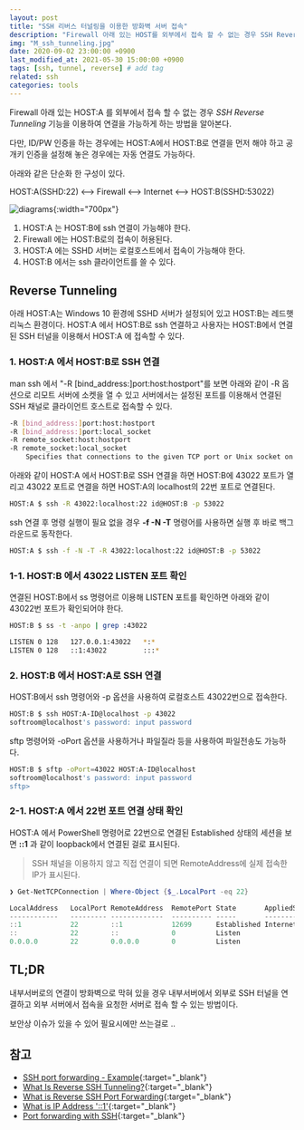 ```yaml
---
layout: post
title: "SSH 리버스 터널링을 이용한 방화벽 서버 접속"
description: "Firewall 아래 있는 HOST를 외부에서 접속 할 수 없는 경우 SSH Reverse Tunneling을 이용하여 연결을 가능하게 하는 방법을 알아본다."
img: "M_ssh_tunneling.jpg"
date: 2020-09-02 23:00:00 +0900
last_modified_at: 2021-05-30 15:00:00 +0900
tags: [ssh, tunnel, reverse] # add tag
related: ssh
categories: tools
---
```


Firewall 아래 있는 HOST:A 를 외부에서 접속 할 수 없는 경우 *SSH Reverse Tunneling* 기능을 이용하여 연결을 가능하게 하는 방법을 알아본다.

다만, ID/PW 인증을 하는 경우에는 HOST:A에서 HOST:B로 연결을 먼저 해야 하고 공개키 인증을 설정해 놓은 경우에는 자동 연결도 가능하다. 

<!--more-->

아래와 같은 단순화 한 구성이 있다.  

HOST:A(SSHD:22) <--> Firewall <--> Internet <--> HOST:B(SSHD:53022)

![diagrams]({{site.baseurl}}/assets/img/ssh_reverse_01.jpg){:width="700px"}

1. HOST:A 는 HOST:B에 ssh 연결이 가능해야 한다. 
2. Firewall 에는 HOST:B로의 접속이 허용된다. 
3. HOST:A 에는 SSHD 서버는 로컬호스트에서 접속이 가능해야 한다. 
4. HOST:B 에서는 ssh 클라이언트를 쓸 수 있다. 

## Reverse Tunneling  

아래 HOST:A는 Windows 10 환경에 SSHD 서버가 설정되어 있고 HOST:B는 레드햇 리눅스 환경이다. HOST:A 에서 HOST:B로 ssh 연결하고 사용자는 HOST:B에서 연결된 SSH 터널을 이용해서 HOST:A 에 접속할 수 있다. 

### 1. HOST:A 에서 HOST:B로 SSH 연결

man ssh 에서 "-R [bind_address:]port:host:hostport"를 보면 아래와 같이 -R 옵션으로 리모트 서버에 소켓을 열 수 있고 서버에서는 설정된 포트를 이용해서 연결된 SSH 채널로 클라이언트 호스트로 접속할 수 있다. 

```bash
-R [bind_address:]port:host:hostport
-R [bind_address:]port:local_socket
-R remote_socket:host:hostport
-R remote_socket:local_socket
    Specifies that connections to the given TCP port or Unix socket on the remote (server) host are to be forwarded to the given host and port, or Unix socket, on the local side.  This works by allocating a socket to listen to either a TCP port or to a Unix socket on the remote side.  Whenever a connection is made to this port or Unix socket, the connection is forwarded over the secure channel, and a connection is made to either host port hostport, or local_socket, from the local machine.
```

아래와 같이 HOST:A 에서 HOST:B로 SSH 연결을 하면 HOST:B에 43022 포트가 열리고 43022 포트로 연결을 하면 HOST:A의 localhost의 22번 포트로 연결된다. 

```bash
HOST:A $ ssh -R 43022:localhost:22 id@HOST:B -p 53022
```

ssh 연결 후 명령 실행이 필요 없을 경우 **-f -N -T** 명령어를 사용하면 실행 후 바로 백그라운드로 동작한다. 

```bash
HOST:A $ ssh -f -N -T -R 43022:localhost:22 id@HOST:B -p 53022
```

### 1-1. HOST:B 에서 43022 LISTEN 포트 확인 

연결된 HOST:B에서 ss 명령어르 이용해 LISTEN 포트를 확인하면 아래와 같이 43022번 포트가 확인되어야 한다. 

```bash
HOST:B $ ss -t -anpo | grep :43022

LISTEN 0 128   127.0.0.1:43022   *:*     
LISTEN 0 128   ::1:43022         :::*     
```

### 2. HOST:B 에서 HOST:A로 SSH 연결 

HOST:B에서 ssh 명령어와 -p 옵션을 사용하여 로컬호스트 43022번으로 접속한다.  

```bash
HOST:B $ ssh HOST:A-ID@localhost -p 43022
softroom@localhost's password: input password 
``` 

sftp 명령어와 -oPort 옵션을 사용하거나 파일질라 등을 사용하여 파일전송도 가능하다. 

```bash
HOST:B $ sftp -oPort=43022 HOST:A-ID@localhost 
softroom@localhost's password: input password 
sftp>
``` 

### 2-1. HOST:A 에서 22번 포트 연결 상태 확인  

HOST:A 에서 PowerShell 명령어로 22번으로 연결된 Established 상태의 세션을 보면 **::1** 과 같이 loopback에서 연결된 걸로 표시된다.

> SSH 채널을 이용하지 않고 직접 연결이 되면 RemoteAddress에 실제 접속한 IP가 표시된다.  

```powershell
❯ Get-NetTCPConnection | Where-Object {$_.LocalPort -eq 22} 

LocalAddress   LocalPort RemoteAddress  RemotePort State       AppliedSetting OwningProcess
------------   --------- -------------  ---------- -----       -------------- -------------
::1            22        ::1            12699      Established Internet       5584
::             22        ::             0          Listen                     5584
0.0.0.0        22        0.0.0.0        0          Listen                     5584
```

## TL;DR 

내부서버로의 연결이 방화벽으로 막혀 있을 경우 내부서버에서 외부로 SSH 터널을 연결하고 외부 서버에서 접속을 요청한 서버로 접속 할 수 있는 방법이다.  

보안상 이슈가 있을 수 있어 필요시에만 쓰는걸로 .. 


## 참고

- [SSH port forwarding - Example](https://www.ssh.com/academy/ssh/tunneling/example){:target="_blank"}
- [What Is Reverse SSH Tunneling?](https://bit.ly/2Dm4ONU){:target="_blank"}
- [What is Reverse SSH Port Forwarding](https://blog.devolutions.net/2017/3/what-is-reverse-ssh-port-forwarding){:target="_blank"}
- [What is IP Address '::1'](https://stackoverflow.com/questions/4611418/what-is-ip-address-1){:target="_blank"}
- [Port forwarding with SSH](https://rufflewind.com/2014-03-02/ssh-port-forwarding){:target="_blank"}

